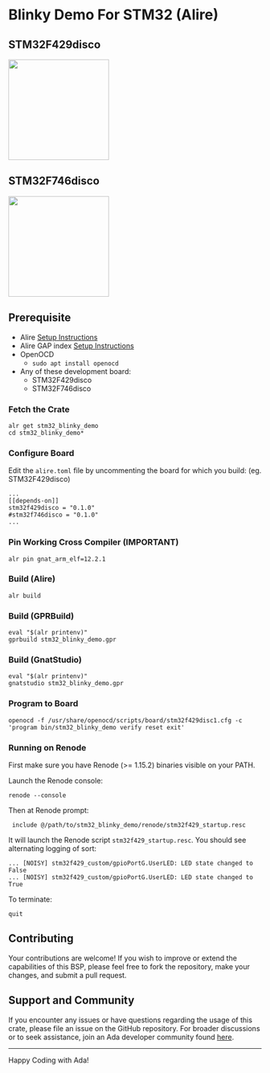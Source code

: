 # Blinky Demo For STM32 (Alire)

## STM32F429disco
<img width="200px" src="https://media3.giphy.com/media/v1.Y2lkPTc5MGI3NjExNWh3Y291NTVrYXNvdTlzM295NG5zaHdiazhjODBubDJsdGM4MmI4byZlcD12MV9pbnRlcm5hbF9naWZfYnlfaWQmY3Q9Zw/bsrzz3VJLYXkTZaFFQ/giphy.gif"/>

## STM32F746disco
<img width="200px" src="https://media0.giphy.com/media/v1.Y2lkPTc5MGI3NjExaGZyNDg1dXlmZW9saDk5dDh2cnRlb2J6anpnb2d4enZrYnE4ZTFmaCZlcD12MV9pbnRlcm5hbF9naWZfYnlfaWQmY3Q9Zw/1YFXPRZUw9q4YEypn7/giphy.gif"/>


## Prerequisite

- Alire [Setup Instructions](https://github.com/GNAT-Academic-Program#install-alire-an-ada-package-manager)
- Alire GAP index [Setup Instructions](https://github.com/GNAT-Academic-Program#add-the-gap-alire-index-important)
- OpenOCD
    - `sudo apt install openocd`
- Any of these development board:
    - STM32F429disco
    - STM32F746disco

### Fetch the Crate
```console
alr get stm32_blinky_demo
cd stm32_blinky_demo*
```  

### Configure Board
Edit the `alire.toml` file by uncommenting the board for which you build: (eg. STM32F429disco)
```console
...
[[depends-on]]
stm32f429disco = "0.1.0"
#stm32f746disco = "0.1.0"
...
```
### Pin Working Cross Compiler (IMPORTANT)
```console
alr pin gnat_arm_elf=12.2.1
```

### Build (Alire)
```console
alr build
```

### Build (GPRBuild)
```console
eval "$(alr printenv)"
gprbuild stm32_blinky_demo.gpr
```

### Build (GnatStudio)
```console
eval "$(alr printenv)"
gnatstudio stm32_blinky_demo.gpr
```

### Program to Board

```console
openocd -f /usr/share/openocd/scripts/board/stm32f429disc1.cfg -c 'program bin/stm32_blinky_demo verify reset exit'
```   

### Running on Renode

First make sure you have Renode (>= 1.15.2) binaries visible on your PATH.  
     
Launch the Renode console:
```
renode --console
```
Then at Renode prompt:
```
 include @/path/to/stm32_blinky_demo/renode/stm32f429_startup.resc
```

It will launch the Renode script `stm32f429_startup.resc`. You should see alternating logging of sort:
```
... [NOISY] stm32f429_custom/gpioPortG.UserLED: LED state changed to False
... [NOISY] stm32f429_custom/gpioPortG.UserLED: LED state changed to True
```

To terminate:
```
quit
```

## Contributing

Your contributions are welcome! If you wish to improve or extend the capabilities of this BSP, please feel free to fork the repository, make your changes, and submit a pull request.

## Support and Community

If you encounter any issues or have questions regarding the usage of this crate, please file an issue on the GitHub repository. 
For broader discussions or to seek assistance, join an Ada developer community found [here](https://github.com/ohenley/awesome-ada?tab=readme-ov-file#community).

---

Happy Coding with Ada!


